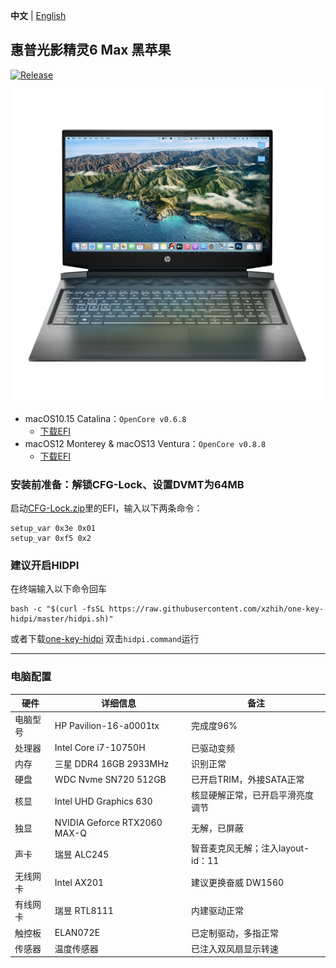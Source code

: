 **中文** | [English](/README_EN.md)
## 惠普光影精灵6 Max 黑苹果
[![Release](https://img.shields.io/github/v/release/zzzyy678/-Pavilion--16-a0001tx-Hackintosh?label=Release)](https://github.com/zzzyy678/-Pavilion--16-a0001tx-Hackintosh/releases)

<img src="img/Machine.png" width="500" height="500"/> 

- macOS10.15 Catalina：`OpenCore v0.6.8`  
  - [下载EFI](https://github.com/zzzyy678/-Pavilion--16-a0001tx-Hackintosh/releases/download/v0.6.8-oc/OCv0.6.8Catalina.zip)
- macOS12 Monterey & macOS13 Ventura：`OpenCore v0.8.8`  
  - [下载EFI](https://github.com/zzzyy678/-Pavilion--16-a0001tx-Hackintosh/releases/download/v0.8.0-oc/OC.v0.8.8.zip)
### 安装前准备：解锁CFG-Lock、设置DVMT为64MB 
启动[CFG-Lock.zip](https://github.com/zzzyy678/-Pavilion--16-a0001tx-Hackintosh/raw/main/CFG-Unlock.zip)里的EFI，输入以下两条命令：
```shell
setup_var 0x3e 0x01
setup_var 0xf5 0x2
```
### 建议开启HIDPI
在终端输入以下命令回车
```shell
bash -c "$(curl -fsSL https://raw.githubusercontent.com/xzhih/one-key-hidpi/master/hidpi.sh)"
```
或者下载[one-key-hidpi](https://github.com/xzhih/one-key-hidpi/archive/refs/heads/master.zip) 双击`hidpi.command`运行

-----
### 电脑配置

| 硬件      | 详细信息                                  | 备注 |
| -------- | ---------------------------------------- | --- |
| 电脑型号 | HP Pavilion-16-a0001tx | 完成度96% |
| 处理器 | Intel Core i7-10750H | 已驱动变频 |
| 内存 | 三星 DDR4 16GB 2933MHz  | 识别正常 |
| 硬盘 | WDC Nvme SN720 512GB | 已开启TRIM，外接SATA正常 |
| 核显 | Intel UHD Graphics 630 | 核显硬解正常，已开启平滑亮度调节 |
| 独显 | NVIDIA Geforce RTX2060 MAX-Q | 无解，已屏蔽 |
| 声卡 | 瑞昱 ALC245 | 智音麦克风无解；注入layout-id：11|
| 无线网卡 | Intel AX201 | 建议更换奋威 DW1560 |
| 有线网卡 | 瑞昱 RTL8111 | 内建驱动正常 |
| 触控板 | ELAN072E | 已定制驱动，多指正常 |
| 传感器 | 温度传感器 | 已注入双风扇显示转速|

